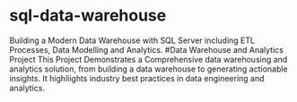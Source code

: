 # sql-data-warehouse
Building a Modern Data Warehouse with SQL Server including ETL Processes, Data Modelling and Analytics.
#Data Warehouse and Analytics Project
This Project Demonstrates a Comprehensive data warehousing and analytics solution, from building a data warehouse to generating actionable insights. It highliights industry best practices in data engineering and analytics.
